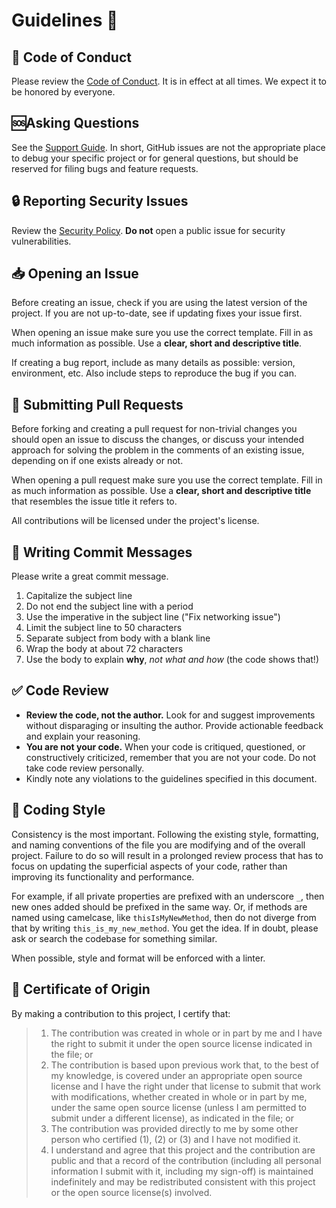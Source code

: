 # Guidelines 📜

## 📖 Code of Conduct

Please review the [Code of Conduct](https://github.com/dy0gu/.github/blob/main/CODE_OF_CONDUCT.md). It is in effect at all times. We expect it to be honored by everyone.

## 🆘Asking Questions

See the [Support Guide](https://github.com/dy0gu/.github/blob/main/SUPPORT.md). In short, GitHub issues are not the appropriate place to debug your specific project or for general questions, but should be reserved for filing bugs and feature requests.

## 🔒 Reporting Security Issues

Review the [Security Policy](https://github.com/dy0gu/.github/blob/main/SECURITY.md). **Do not** open a public issue for security vulnerabilities.

## 📥 Opening an Issue

Before creating an issue, check if you are using the latest version of the project. If you are not up-to-date, see if updating fixes your issue first.

When opening an issue make sure you use the correct template. Fill in as much information as possible.
Use a **clear, short and descriptive title**.

If creating a bug report, include as many details as possible: version, environment, etc. Also include steps to reproduce the bug if you can.

## 🔁 Submitting Pull Requests

Before forking and creating a pull request for non-trivial changes you should open an issue to discuss the changes, or discuss your intended approach for solving the problem in the comments of an existing issue, depending on if one exists already or not.

When opening a pull request make sure you use the correct template.
Fill in as much information as possible.
Use a **clear, short and descriptive title** that resembles the issue title it refers to.

All contributions will be licensed under the project's license.

## 📝 Writing Commit Messages

Please write a great commit message.

1. Capitalize the subject line
2. Do not end the subject line with a period
3. Use the imperative in the subject line ("Fix networking issue")
4. Limit the subject line to 50 characters
5. Separate subject from body with a blank line
6. Wrap the body at about 72 characters
7. Use the body to explain **why**, *not what and how* (the code shows that!)

## ✅ Code Review

- **Review the code, not the author.** Look for and suggest improvements without disparaging or insulting the author. Provide actionable feedback and explain your reasoning.
- **You are not your code.** When your code is critiqued, questioned, or constructively criticized, remember that you are not your code. Do not take code review personally.
- Kindly note any violations to the guidelines specified in this document.

## 💅 Coding Style

Consistency is the most important. Following the existing style, formatting, and naming conventions of the file you are modifying and of the overall project. Failure to do so will result in a prolonged review process that has to focus on updating the superficial aspects of your code, rather than improving its functionality and performance.

For example, if all private properties are prefixed with an underscore `_`, then new ones added should be prefixed in the same way. Or, if methods are named using camelcase, like `thisIsMyNewMethod`, then do not diverge from that by writing `this_is_my_new_method`. You get the idea. If in doubt, please ask or search the codebase for something similar.

When possible, style and format will be enforced with a linter.

## 🏅 Certificate of Origin

By making a contribution to this project, I certify that:

> 1. The contribution was created in whole or in part by me and I have the right to submit it under the open source license indicated in the file; or
> 2. The contribution is based upon previous work that, to the best of my knowledge, is covered under an appropriate open source license and I have the right under that license to submit that work with modifications, whether created in whole or in part by me, under the same open source license (unless I am permitted to submit under a different license), as indicated in the file; or
> 3. The contribution was provided directly to me by some other person who certified (1), (2) or (3) and I have not modified it.
> 4. I understand and agree that this project and the contribution are public and that a record of the contribution (including all personal information I submit with it, including my sign-off) is maintained indefinitely and may be redistributed consistent with this project or the open source license(s) involved.
